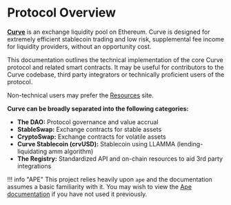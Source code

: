 <h1> </h1>

# **Protocol Overview**

[**Curve**](https://www.curve.fi) is an exchange liquidity pool on Ethereum. Curve is designed for extremely efficient stablecoin trading and low risk, supplemental fee income for liquidity providers, without an opportunity cost.

This documentation outlines the technical implementation of the core Curve protocol and related smart contracts. It may be useful for contributors to the Curve codebase, third party integrators or technically proficient users of the protocol.

Non-technical users may prefer the [Resources](https://resources.curve.fi/) site.



**Curve can be broadly separated into the following categories:**

- **The DAO:** Protocol governance and value accrual
- **StableSwap:** Exchange contracts for stable assets
- **CryptoSwap:** Exchange contracts for volatile assets
- **Curve Stablecoin (crvUSD):** Stablecoin using LLAMMA (lending-liquidating amm algorithm) 
- **The Registry:** Standardized API and on-chain resources to aid 3rd party integrations


!!! info "APE"
    This project relies heavily upon ``ape`` and the documentation assumes a basic familiarity with it. You may wish to view the [Ape documentation](https://docs.apeworx.io/ape/stable/index.html) if you have not used it previously.
